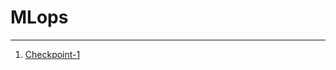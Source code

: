 # MLops

---

1. [Checkpoint-1](https://github.com/FranciscoGilWizeline/MLops/blob/main/checkpoint-1/FranciscoGil-CheckPoint-1.ipynb)
